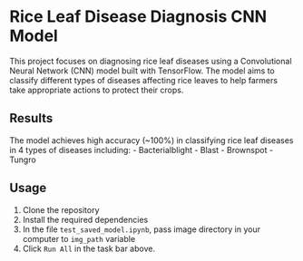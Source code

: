 # Rice Leaf Disease Diagnosis CNN Model

This project focuses on diagnosing rice leaf diseases using a Convolutional Neural Network (CNN) model built with TensorFlow. The model aims to classify different types of diseases affecting rice leaves to help farmers take appropriate actions to protect their crops.

## Results
The model achieves high accuracy (~100%) in classifying rice leaf diseases in 4 types of diseases including:
    - Bacterialblight
    - Blast
    - Brownspot
    - Tungro

## Usage
1. Clone the repository
2. Install the required dependencies
3. In the file `test_saved_model.ipynb`, pass image directory in your computer to `img_path` variable
4. Click `Run All` in the task bar above.